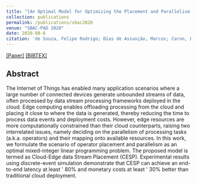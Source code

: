 ```yaml
---
title: "[An Optimal Model for Optimizing the Placement and Parallelism of Data Stream Processing Applications on Cloud-Edge Computing]()"
collection: publications
permalink: /publications/sbac2020
venue: "SBAC-PAD 2020"
date: 2020-08-6
citation: 'de Souza, Felipe Rodrigo; Dias de Assunção, Marcos; Caron, Eddy; <b>da Silva Veith, Alexandre</b>'
---
```

[[Paper]](http://aveith.github.io/files/sbac-pad2020.pdf) [[BIBTEX]](http://aveith.github.io/files/sbac-pad2020.bib)



## Abstract
The Internet of Things has enabled many application scenarios where a large number of connected devices generate unbounded streams of data, often processed by data stream processing frameworks deployed in the cloud. Edge computing enables offloading processing from the cloud and
placing it close to where the data is generated, thereby reducing the time to process data events and deployment costs. However, edge resources are more computationally constrained than their cloud counterparts, raising two interrelated issues, namely deciding on the parallelism of processing tasks (a.k.a. operators) and their mapping onto available resources. In this work, we formulate the scenario of operator placement and parallelism as an optimal mixed-integer linear programming problem. The proposed model is termed as Cloud-Edge data Stream Placement (CESP). Experimental results using discrete-event simulation demonstrate that CESP can achieve an end-to-end latency at
least ' 80% and monetary costs at least ' 30% better than traditional cloud deployment.



